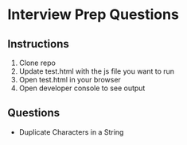 # Interview Prep Questions

## Instructions
1. Clone repo
2. Update test.html with the js file you want to run
3. Open test.html in your browser
4. Open developer console to see output

## Questions
* Duplicate Characters in a String